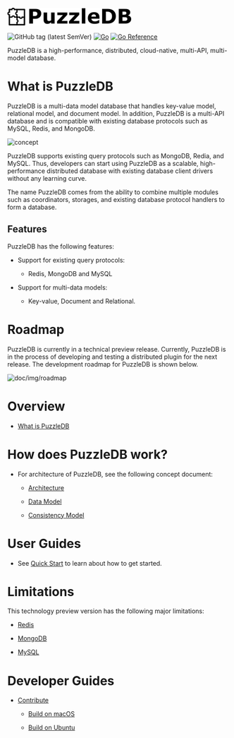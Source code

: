 ![doc/img/logo](doc/img/logo.png)

![GitHub tag (latest SemVer)](https://img.shields.io/github/v/tag/cybergarage/puzzledb-go) [![Go](https://github.com/cybergarage/puzzledb-go/actions/workflows/make.yml/badge.svg)](https://github.com/cybergarage/puzzledb-go/actions/workflows/make.yml) [![Go Reference](https://pkg.go.dev/badge/github.com/cybergarage/puzzledb-go.svg)](https://pkg.go.dev/github.com/cybergarage/puzzledb-go)

PuzzleDB is a high-performance, distributed, cloud-native, multi-API, multi-model database.

# What is PuzzleDB

PuzzleDB is a multi-data model database that handles key-value model, relational model, and document model. In addition, PuzzleDB is a multi-API database and is compatible with existing database protocols such as MySQL, Redis, and MongoDB.

![concept](img/concept.png)

PuzzleDB supports existing query protocols such as MongoDB, Redia, and MySQL. Thus, developers can start using PuzzleDB as a scalable, high-performance distributed database with existing database client drivers without any learning curve.

The name PuzzleDB comes from the ability to combine multiple modules such as coordinators, storages, and existing database protocol handlers to form a database.

## Features

PuzzleDB has the following features:

-   Support for existing query protocols:

    -   Redis, MongoDB and MySQL

-   Support for multi-data models:

    -   Key-value, Document and Relational.

# Roadmap

PuzzleDB is currently in a technical preview release. Currently, PuzzleDB is in the process of developing and testing a distributed plugin for the next release. The development roadmap for PuzzleDB is shown below.

![doc/img/roadmap](img/roadmap.png)

# Overview

-   [What is PuzzleDB](doc/whatis.md)

# How does PuzzleDB work?

-   For architecture of PuzzleDB, see the following concept document:

    -   [Architecture](doc/architecture.md)

    -   [Data Model](doc/data_model.md)

    -   [Consistency Model](doc/consistency_model.md)

# User Guides

-   See [Quick Start](doc/quick_start.md) to learn about how to get started.

# Limitations

This technology preview version has the following major limitations:

-   [Redis](doc/redis.md)

-   [MongoDB](doc/mongodb.md)

-   [MySQL](doc/mysql.md)

# Developer Guides

-   [Contribute](doc/contributing.md)

    -   [Build on macOS](doc/build-on-macos.md)

    -   [Build on Ubuntu](doc/build-on-macos.md)
